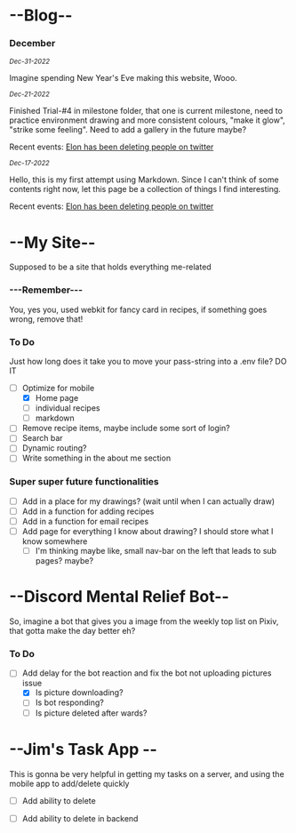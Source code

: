 # --Blog--
### December
<sub>*Dec-31-2022*</sub>

Imagine spending New Year's Eve making this website, Wooo.

<sub>*Dec-21-2022*</sub>

Finished Trial-#4 in milestone folder, that one is current milestone, need to practice environment drawing and more consistent colours, "make it glow", "strike some feeling". Need to add a gallery in the future maybe?

Recent events: [Elon has been deleting people on twitter](https://www.bbc.com/news/world-us-canada-63978323)


<sub>*Dec-17-2022*</sub>

Hello, this is my first attempt using Markdown. 
Since I can't think of some contents right now,
let this page be a collection of things I find interesting.

Recent events: [Elon has been deleting people on twitter](https://www.bbc.com/news/world-us-canada-63978323)

# --My Site--
Supposed to be a site that holds everything me-related

### ---Remember--- 
You, yes you, used webkit for fancy card in recipes, if something goes wrong, remove that!


### To Do 
Just how long does it take you to move your pass-string into a .env file? DO IT


- [ ] Optimize for mobile
    -[x] Home page
    -[ ] individual recipes
    -[ ] markdown
- [ ] Remove recipe items, maybe include some sort of login?
- [ ] Search bar
- [ ] Dynamic routing?
- [ ] Write something in the about me section

### Super super future functionalities
- [ ] Add in a place for my drawings? (wait until when I can actually draw)
- [ ] Add in a function for adding recipes
- [ ] Add in a function for email recipes
- [ ] Add page for everything I know about drawing? I should store what I know somewhere
    - [ ] I'm thinking maybe like, small nav-bar on the left that leads to sub pages? maybe?

# --Discord Mental Relief Bot--
So, imagine a bot that gives you a image from the weekly top list on Pixiv, that gotta make the day better eh?

### To Do
- [ ] Add delay for the bot reaction and fix the bot not uploading pictures issue
    - [x] Is picture downloading?
    - [ ] Is bot responding?
    - [ ] Is picture deleted after wards?

# --Jim's Task App -- 
This is gonna be very helpful in getting my tasks on a server, and using the mobile app to add/delete quickly
- [ ] Add ability to delete
- [ ] Add ability to delete in backend

